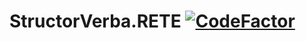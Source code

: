# StructorVerba.RETE  [![CodeFactor](https://www.codefactor.io/repository/github/hunter-richardson/structorverba.rete/badge/princeps)](https://www.codefactor.io/repository/github/hunter-richardson/structorverba.rete/overview/princeps)
